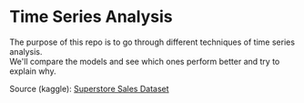 # Time Series Analysis 

The purpose of this repo is to go through different techniques of time series analysis.  
We'll compare the models and see which ones perform better and try to explain why. 

Source (kaggle): [Superstore Sales Dataset](https://www.kaggle.com/datasets/rohitsahoo/sales-forecasting)
